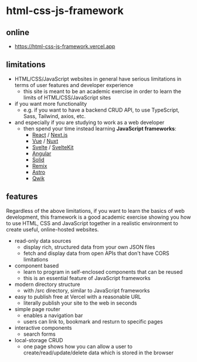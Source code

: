 # html-css-js-framework

## online

- https://html-css-js-framework.vercel.app

## limitations

- HTML/CSS/JavaScript websites in general have serious limitations in terms of user features and developer experience
  - this site is meant to be an academic exercise in order to learn the limits of HTML/CSS/JavaScript sites
- if you want more functionality
  - e.g. if you want to have a backend CRUD API, to use TypeScript, Sass, Tailwind, axios, etc.
- and especially if you are studying to work as a web developer
	- then spend your time instead learning **JavaScript frameworks**:
		- [React](https://react.dev) / [Next.js](https://nextjs.org)
		- [Vue](https://vuejs.org) / [Nuxt](https://nuxt.com)
		- [Svelte](https://svelte.dev) / [SvelteKit](https://kit.svelte.dev)
		- [Angular](https://angular.io)
		- [Solid](https://www.solidjs.com)
		- [Remix](https://remix.run)
		- [Astro](https://astro.build)
		- [Qwik](https://qwik.builder.io)

## features

Regardless of the above limitations, if you want to learn the basics of web development, this framework is a good academic exercise showing you how to use HTML, CSS and JavaScript together in a realistic environment to create useful, online-hosted websites.

- read-only data sources
    - display rich, structured data from your own JSON files
    - fetch and display data from open APIs that don't have CORS limitations
- component based 
	- learn to program in self-enclosed components that can be reused
	- this is an essential feature of JavaScript frameworks
- modern directory structure
  - with /src directory, similar to JavaScript frameworks
- easy to publish free at Vercel with a reasonable URL 
	- literally publish your site to the web in seconds
- simple page router
  - enables a navigation bar 
  - users can link to, bookmark and resturn to specific pages
- interactive components
  - search forms
- local-storage CRUD
  - one page shows how you can allow a user to create/read/update/delete data which is stored in the browser
